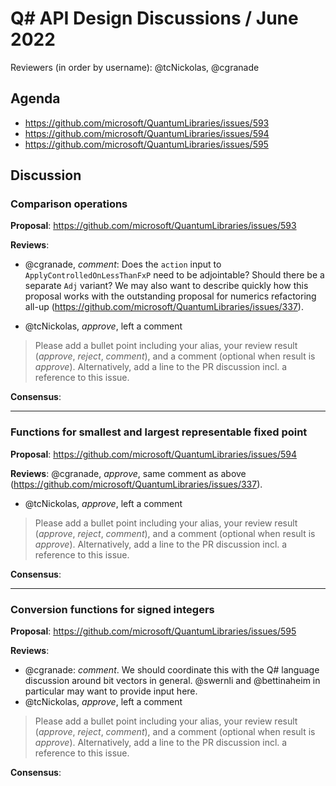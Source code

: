# Q# API Design Discussions / June 2022

Reviewers (in order by username): @tcNickolas, @cgranade

## Agenda

- https://github.com/microsoft/QuantumLibraries/issues/593
- https://github.com/microsoft/QuantumLibraries/issues/594
- https://github.com/microsoft/QuantumLibraries/issues/595

## Discussion

### Comparison operations

**Proposal**: https://github.com/microsoft/QuantumLibraries/issues/593

**Reviews**:
- @cgranade, *comment*: Does the `action` input to `ApplyControlledOnLessThanFxP` need to be adjointable? Should there be a separate `Adj` variant? We may also want to describe quickly how this proposal works with the outstanding proposal for numerics refactoring all-up (https://github.com/microsoft/QuantumLibraries/issues/337).
* @tcNickolas, *approve*, left a comment
> Please add a bullet point including your alias, your review result (*approve*, *reject*, *comment*), and a comment (optional when result is *approve*).  Alternatively, add a line to the PR discussion incl. a reference to this issue.

**Consensus**:

---

### Functions for smallest and largest representable fixed point

**Proposal**: https://github.com/microsoft/QuantumLibraries/issues/594

**Reviews**: @cgranade, *approve*, same comment as above (https://github.com/microsoft/QuantumLibraries/issues/337).
* @tcNickolas, *approve*, left a comment
> Please add a bullet point including your alias, your review result (*approve*, *reject*, *comment*), and a comment (optional when result is *approve*).  Alternatively, add a line to the PR discussion incl. a reference to this issue.

**Consensus**:

---

### Conversion functions for signed integers

**Proposal**: https://github.com/microsoft/QuantumLibraries/issues/595

**Reviews**:
* @cgranade: *comment*. We should coordinate this with the Q# language discussion around bit vectors in general. @swernli and @bettinaheim in particular may want to provide input here.
* @tcNickolas, *approve*, left a comment
> Please add a bullet point including your alias, your review result (*approve*, *reject*, *comment*), and a comment (optional when result is *approve*).  Alternatively, add a line to the PR discussion incl. a reference to this issue.

**Consensus**:
